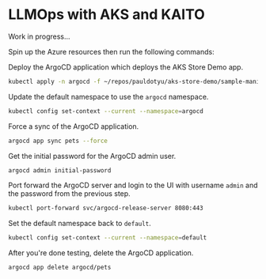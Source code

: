 # LLMOps with AKS and KAITO

Work in progress...

Spin up the Azure resources then run the following commands:

Deploy the ArgoCD application which deploys the AKS Store Demo app.

```bash
kubectl apply -n argocd -f ~/repos/pauldotyu/aks-store-demo/sample-manifests/argocd/pets.yaml
```

Update the default namespace to use the `argocd` namespace.

```bash
kubectl config set-context --current --namespace=argocd
```

Force a sync of the ArgoCD application.

```bash
argocd app sync pets --force
```

Get the initial password for the ArgoCD admin user.

```bash
argocd admin initial-password
```

Port forward the ArgoCD server and login to the UI with username `admin` and the password from the previous step.

```bash
kubectl port-forward svc/argocd-release-server 8080:443
```

Set the default namespace back to `default`.

```bash
kubectl config set-context --current --namespace=default
```

After you're done testing, delete the ArgoCD application.

```bash
argocd app delete argocd/pets
```
